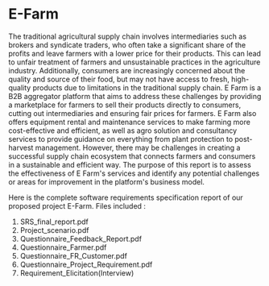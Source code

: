 # E-Farm
The traditional agricultural supply chain involves intermediaries such as brokers and syndicate
traders, who often take a significant share of the profits and leave farmers with a lower price for
their products. This can lead to unfair treatment of farmers and unsustainable practices in the
agriculture industry. Additionally, consumers are increasingly concerned about the quality and
source of their food, but may not have access to fresh, high-quality products due to limitations in
the traditional supply chain.
E Farm is a B2B aggregator platform that aims to address these challenges by providing a
marketplace for farmers to sell their products directly to consumers, cutting out intermediaries and
ensuring fair prices for farmers. E Farm also offers equipment rental and maintenance services to
make farming more cost-effective and efficient, as well as agro solution and consultancy services
to provide guidance on everything from plant protection to post-harvest management.
However, there may be challenges in creating a successful supply chain ecosystem that connects
farmers and consumers in a sustainable and efficient way. The purpose of this report is to assess
the effectiveness of E Farm's services and identify any potential challenges or areas for
improvement in the platform's business model.

Here is the complete software requirements specification report of our proposed project E-Farm.
Files included :


   1. SRS_final_report.pdf
   2. Project_scenario.pdf
   3. Questionnaire_Feedback_Report.pdf
   4. Questionnaire_Farmer.pdf
   5. Questionnaire_FR_Customer.pdf
   6. Questionnaire_Project_Requirement.pdf
   7. Requirement_Elicitation(Interview)
